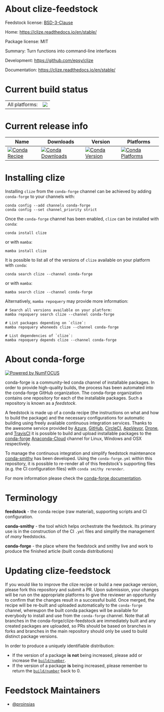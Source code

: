 About clize-feedstock
=====================

Feedstock license: [BSD-3-Clause](https://github.com/conda-forge/clize-feedstock/blob/main/LICENSE.txt)

Home: https://clize.readthedocs.io/en/stable/

Package license: MIT

Summary: Turn functions into command-line interfaces

Development: https://github.com/epsy/clize

Documentation: https://clize.readthedocs.io/en/stable/

Current build status
====================


<table><tr><td>All platforms:</td>
    <td>
      <a href="https://dev.azure.com/conda-forge/feedstock-builds/_build/latest?definitionId=9132&branchName=main">
        <img src="https://dev.azure.com/conda-forge/feedstock-builds/_apis/build/status/clize-feedstock?branchName=main">
      </a>
    </td>
  </tr>
</table>

Current release info
====================

| Name | Downloads | Version | Platforms |
| --- | --- | --- | --- |
| [![Conda Recipe](https://img.shields.io/badge/recipe-clize-green.svg)](https://anaconda.org/conda-forge/clize) | [![Conda Downloads](https://img.shields.io/conda/dn/conda-forge/clize.svg)](https://anaconda.org/conda-forge/clize) | [![Conda Version](https://img.shields.io/conda/vn/conda-forge/clize.svg)](https://anaconda.org/conda-forge/clize) | [![Conda Platforms](https://img.shields.io/conda/pn/conda-forge/clize.svg)](https://anaconda.org/conda-forge/clize) |

Installing clize
================

Installing `clize` from the `conda-forge` channel can be achieved by adding `conda-forge` to your channels with:

```
conda config --add channels conda-forge
conda config --set channel_priority strict
```

Once the `conda-forge` channel has been enabled, `clize` can be installed with `conda`:

```
conda install clize
```

or with `mamba`:

```
mamba install clize
```

It is possible to list all of the versions of `clize` available on your platform with `conda`:

```
conda search clize --channel conda-forge
```

or with `mamba`:

```
mamba search clize --channel conda-forge
```

Alternatively, `mamba repoquery` may provide more information:

```
# Search all versions available on your platform:
mamba repoquery search clize --channel conda-forge

# List packages depending on `clize`:
mamba repoquery whoneeds clize --channel conda-forge

# List dependencies of `clize`:
mamba repoquery depends clize --channel conda-forge
```


About conda-forge
=================

[![Powered by
NumFOCUS](https://img.shields.io/badge/powered%20by-NumFOCUS-orange.svg?style=flat&colorA=E1523D&colorB=007D8A)](https://numfocus.org)

conda-forge is a community-led conda channel of installable packages.
In order to provide high-quality builds, the process has been automated into the
conda-forge GitHub organization. The conda-forge organization contains one repository
for each of the installable packages. Such a repository is known as a *feedstock*.

A feedstock is made up of a conda recipe (the instructions on what and how to build
the package) and the necessary configurations for automatic building using freely
available continuous integration services. Thanks to the awesome service provided by
[Azure](https://azure.microsoft.com/en-us/services/devops/), [GitHub](https://github.com/),
[CircleCI](https://circleci.com/), [AppVeyor](https://www.appveyor.com/),
[Drone](https://cloud.drone.io/welcome), and [TravisCI](https://travis-ci.com/)
it is possible to build and upload installable packages to the
[conda-forge](https://anaconda.org/conda-forge) [Anaconda-Cloud](https://anaconda.org/)
channel for Linux, Windows and OSX respectively.

To manage the continuous integration and simplify feedstock maintenance
[conda-smithy](https://github.com/conda-forge/conda-smithy) has been developed.
Using the ``conda-forge.yml`` within this repository, it is possible to re-render all of
this feedstock's supporting files (e.g. the CI configuration files) with ``conda smithy rerender``.

For more information please check the [conda-forge documentation](https://conda-forge.org/docs/).

Terminology
===========

**feedstock** - the conda recipe (raw material), supporting scripts and CI configuration.

**conda-smithy** - the tool which helps orchestrate the feedstock.
                   Its primary use is in the construction of the CI ``.yml`` files
                   and simplify the management of *many* feedstocks.

**conda-forge** - the place where the feedstock and smithy live and work to
                  produce the finished article (built conda distributions)


Updating clize-feedstock
========================

If you would like to improve the clize recipe or build a new
package version, please fork this repository and submit a PR. Upon submission,
your changes will be run on the appropriate platforms to give the reviewer an
opportunity to confirm that the changes result in a successful build. Once
merged, the recipe will be re-built and uploaded automatically to the
`conda-forge` channel, whereupon the built conda packages will be available for
everybody to install and use from the `conda-forge` channel.
Note that all branches in the conda-forge/clize-feedstock are
immediately built and any created packages are uploaded, so PRs should be based
on branches in forks and branches in the main repository should only be used to
build distinct package versions.

In order to produce a uniquely identifiable distribution:
 * If the version of a package **is not** being increased, please add or increase
   the [``build/number``](https://docs.conda.io/projects/conda-build/en/latest/resources/define-metadata.html#build-number-and-string).
 * If the version of a package **is** being increased, please remember to return
   the [``build/number``](https://docs.conda.io/projects/conda-build/en/latest/resources/define-metadata.html#build-number-and-string)
   back to 0.

Feedstock Maintainers
=====================

* [@proinsias](https://github.com/proinsias/)

